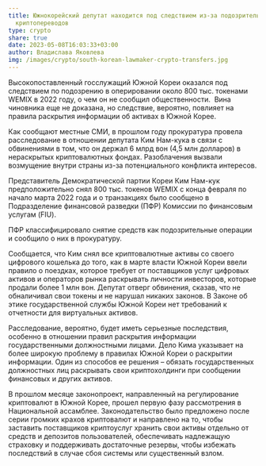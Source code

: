 ```yaml
---
title: Южнокорейский депутат находится под следствием из-за подозрительных
  криптопереводов
type: crypto
share: true
date: 2023-05-08T16:03:33+03:00
author: Владислава Яковлева
img: /images/crypto/south-korean-lawmaker-crypto-transfers.jpg
---
```

Высокопоставленный госслужащий Южной Кореи оказался под следствием по подозрению в оперировании около 800 тыс. токенами WEMIX в 2022 году, о чем он не сообщил общественности.  Вина чиновника еще не доказана, но следствие, вероятно, повлияет на правила раскрытия информации об активах в Южной Корее.

Как сообщают местные СМИ, в прошлом году прокуратура провела расследование в отношении депутата Ким Нам-кука в связи с обвинениями в том, что он держал 6 млрд вон (4,5 млн долларов) в нераскрытых криптовалютных фондах. Разоблачения вызвали возмущение внутри страны из-за потенциального конфликта интересов.

Представитель Демократической партии Кореи Ким Нам-кук предположительно снял 800 тыс. токенов WEMIX с конца февраля по начало марта 2022 года и о транзакциях было сообщено в Подразделение финансовой разведки (ПФР) Комиссии по финансовым услугам (FIU).

ПФР классифицировало снятие средств как подозрительные операции и сообщило о них в прокуратуру.

Сообщается, что Ким снял все криптовалютные активы со своего цифрового кошелька до того, как в марте власти Южной Кореи ввели правило о поездках, которое требует от поставщиков услуг цифровых активов и операторов рынка раскрывать личности инвесторов, которые продали более 1 млн вон. Депутат отверг обвинения, сказав, что не обналичивал свои токены и не нарушал никаких законов. В Законе об этике государственной службы Южной Кореи нет требований к отчетности для виртуальных активов.

Расследование, вероятно, будет иметь серьезные последствия, особенно в отношении правил раскрытия информации государственными должностными лицами. Дело Кима указывает на более широкую проблему в правилах Южной Кореи о раскрытии информации. Один из способов ее решения – обязать государственных должностных лиц раскрывать свои криптохолдинги при сообщении финансовых и других активов.

В прошлом месяце законопроект, направленный на регулирование криптовалют в Южной Корее, прошел первую фазу рассмотрения в Национальной ассамблее. Законодательство было предложено после серии громких крахов криптовалют и направлено на то, чтобы заставить поставщиков криптоуслуг хранить свои активы отдельно от средств и депозитов пользователей, обеспечивать надлежащую страховку и поддерживать достаточные резервы, чтобы избежать последствий в случае сбоя системы или существенный взлом.